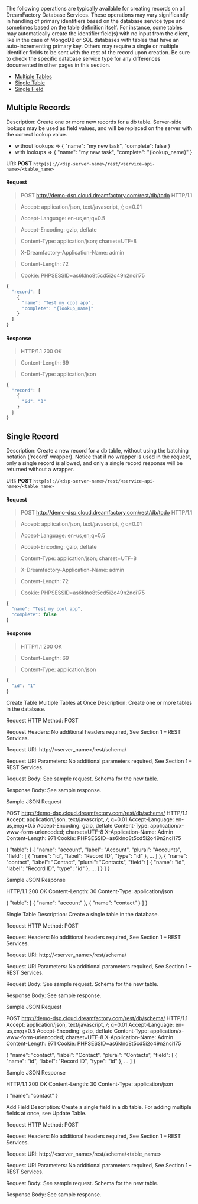 The following operations are typically available for creating records on all DreamFactory Database Services. These operations may vary significantly in handling of primary identifiers based on the database service type and sometimes based on the table definition itself. For instance, some tables may automatically create the identifier field(s) with no input from the client, like in the case of MongoDB or SQL databases with tables that have an auto-incrementing primary key. Others may require a single or multiple identifier fields to be sent with the rest of the record upon creation. Be sure to check the specific database service type for any differences documented in other pages in this section.

  * [Multiple Tables](Database-Creating-Schema#post-tables)
  * [Single Table](Database-Creating-Schema#post-table)
  * [Single Field](Database-Creating-Schema#post-field)

## Multiple Records


Description: Create one or more new records for a db table. Server-side lookups may be used as field values, and will be replaced on the server with the correct lookup value.

* without lookups => { "name": "my new task", "complete": false }
* with lookups => { "name": "my new task", "complete": "{lookup_name}" }


URI: **POST** `http[s]://<dsp-server-name>/rest/<service-api-name>/<table_name>`

#### Request


> POST http://demo-dsp.cloud.dreamfactory.com/rest/db/todo HTTP/1.1

> Accept: application/json, text/javascript, */*; q=0.01

> Accept-Language: en-us,en;q=0.5

> Accept-Encoding: gzip, deflate

> Content-Type: application/json; charset=UTF-8

> X-Dreamfactory-Application-Name: admin

> Content-Length: 72

> Cookie: PHPSESSID=as6klno8t5cd5i2o49n2nci175

```javascript
{
  "record": [
    {
      "name": "Test my cool app",
      "complete": "{lookup_name}"
    }
  ]
}
```


#### Response


> HTTP/1.1 200 OK

> Content-Length: 69

> Content-Type: application/json

```javascript
{
  "record": [
    {
      "id": "3"
    }
  ]
}
```

## Single Record

Description: Create a new record for a db table, without using the batching notation ('record' wrapper).
Notice that if no wrapper is used in the request, only a single record is allowed, and only a single record response will be returned without a wrapper.

URI: **POST** `http[s]://<dsp-server-name>/rest/<service-api-name>/<table_name>`

#### Request


> POST http://demo-dsp.cloud.dreamfactory.com/rest/db/todo HTTP/1.1

> Accept: application/json, text/javascript, */*; q=0.01

> Accept-Language: en-us,en;q=0.5

> Accept-Encoding: gzip, deflate

> Content-Type: application/json; charset=UTF-8

> X-Dreamfactory-Application-Name: admin

> Content-Length: 72

> Cookie: PHPSESSID=as6klno8t5cd5i2o49n2nci175

```javascript
{
  "name": "Test my cool app",
  "complete": false
}
```


#### Response


> HTTP/1.1 200 OK

> Content-Length: 69

> Content-Type: application/json

```javascript
{
  "id": "1"
}
```

 Create Table
 Multiple Tables at Once
Description: Create one or more tables in the database.

Request HTTP Method: POST

Request Headers: No additional headers required, See Section 1 – REST Services.

Request URI: http://<server_name>/rest/schema/

Request URI Parameters: No additional parameters required, See Section 1 – REST Services.

Request Body: See sample request. Schema for the new table.



Response Body: See sample response.



Sample JSON Request



POST http://demo-dsp.cloud.dreamfactory.com/rest/db/schema/ HTTP/1.1
Accept: application/json, text/javascript, */*; q=0.01
Accept-Language: en-us,en;q=0.5
Accept-Encoding: gzip, deflate
Content-Type: application/x-www-form-urlencoded; charset=UTF-8
X-Application-Name: Admin
Content-Length: 971
Cookie: PHPSESSID=as6klno8t5cd5i2o49n2nci175

{
"table": [
{
"name": "account",
"label": "Account",
"plural": "Accounts",
"field": [
{
"name": "id",
"label": "Record ID",
"type": "id"
},
…
]
},
{
"name": "contact",
"label": "Contact",
"plural": "Contacts",
"field": [
{
"name": "id",
"label": "Record ID",
"type": "id"
},
…
]
}
]
}

Sample JSON Response



HTTP/1.1 200 OK
Content-Length: 30
Content-Type: application/json

{
"table": [
{
"name": "account"
},
{
"name": "contact"
}
]
}


 Single Table
Description: Create a single table in the database.

Request HTTP Method: POST

Request Headers: No additional headers required, See Section 1 – REST Services.

Request URI: http://<server_name>/rest/schema/

Request URI Parameters: No additional parameters required, See Section 1 – REST Services.

Request Body: See sample request. Schema for the new table.

Response Body: See sample response.



Sample JSON Request



POST http://demo-dsp.cloud.dreamfactory.com/rest/db/schema/ HTTP/1.1
Accept: application/json, text/javascript, */*; q=0.01
Accept-Language: en-us,en;q=0.5
Accept-Encoding: gzip, deflate
Content-Type: application/x-www-form-urlencoded; charset=UTF-8
X-Application-Name: Admin
Content-Length: 971
Cookie: PHPSESSID=as6klno8t5cd5i2o49n2nci175

{
"name": "contact",
"label": "Contact",
"plural": "Contacts",
"field": [
{
"name": "id",
“label": "Record ID",
"type": "id"
},
…
]
}

Sample JSON Response



HTTP/1.1 200 OK
Content-Length: 30
Content-Type: application/json

{
"name": "contact"
}

 Add Field
Description: Create a single field in a db table. For adding multiple fields at once, see Update Table.

Request HTTP Method: POST

Request Headers: No additional headers required, See Section 1 – REST Services.

Request URI: http://<server_name>/rest/schema/<table_name>

Request URI Parameters: No additional parameters required, See Section 1 – REST Services.

Request Body: See sample request. Schema for the new table.



Response Body: See sample response.

